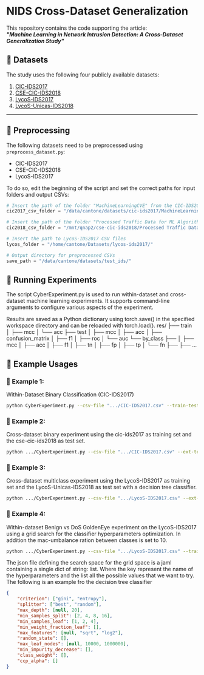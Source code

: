 # NIDS Cross-Dataset Generalization

This repository contains the code supporting the article:  
**_"Machine Learning in Network Intrusion Detection: A Cross-Dataset Generalization Study"_**

## 📂 Datasets

The study uses the following four publicly available datasets:

1. [CIC-IDS2017](https://www.unb.ca/cic/datasets/ids-2017.html)  
2. [CSE-CIC-IDS2018](https://www.unb.ca/cic/datasets/ids-2018.html)  
3. [LycoS-IDS2017](https://lycos-ids.univ-lemans.fr/)  
4. [LycoS-Unicas-IDS2018](https://github.com/MarcoCantone/LycoS-Unicas-IDS2018)  

---

## 🔧 Preprocessing

The following datasets need to be preprocessed using `preprocess_dataset.py`:
- CIC-IDS2017
- CSE-CIC-IDS2018
- LycoS-IDS2017

To do so, edit the beginning of the script and set the correct paths for input folders and output CSVs:

```python
# Insert the path of the folder "MachineLearningCVE" from the CIC-IDS2017 dataset
cic2017_csv_folder = "/data/cantone/datasets/cic-ids2017/MachineLearningCVE/"

# Insert the path of the folder "Processed Traffic Data for ML Algorithms" from the CSE-CIC-IDS2018 dataset
cic2018_csv_folder = "/mnt/qnap2/cse-cic-ids2018/Processed Traffic Data for ML Algorithms/"

# Insert the path to LycoS-IDS2017 CSV files
lycos_folder = "/home/cantone/Datasets/lycos-ids2017/"

# Output directory for preprocessed CSVs
save_path = "/data/cantone/datasets/test_ids/"
```


## 🚀 Running Experiments
The script CyberExperiment.py is used to run within-dataset and cross-dataset machine learning experiments.
It supports command-line arguments to configure various aspects of the experiment.

Results are saved as a Python dictionary using torch.save() in the specified workspace directory and can be reloaded with torch.load().
res/
├── train                      
│   ├── mcc
│   └── acc
├── test
│   ├── mcc
│   ├── acc
│   ├── confusion_matrix
│   ├── f1
│   ├── roc
│   └── auc
└── by_class
    ├── <attack1>
    │   ├── mcc
    │   ├── acc
    │   ├── f1
    │   ├── tn
    │   ├── fp
    │   ├── tp
    │   └── fn
    ├── <attack2>
    ├── ...


## 📌 Example Usages

### 🔹 Example 1:
Within-Dataset Binary Classification (CIC-IDS2017)
```bash
python CyberExperiment.py --csv-file ".../CIC-IDS2017.csv" --train-test-split 0.8 --classifier rf --workspace ".../exp1/"
```

### 🔹 Example 2:
Cross-dataset binary experiment using the cic-ids2017 as training set and the cse-cic-ids2018 as test set.

```bash
python .../CyberExperiment.py --csv-file ".../CIC-IDS2017.csv" --ext-test-set ".../CSE-CIC-IDS2018.csv" --classifier rf --workspace ".../exp2/"
```

### 🔹 Example 3:
Cross-dataset multiclass experiment using the LycoS-IDS2017 as training set and the LycoS-Unicas-IDS2018 as test set with a decision tree classifier.

```bash
python .../CyberExperiment.py --csv-file ".../LycoS-IDS2017.csv" --ext-test-set ".../LycoS-Unicas-IDS2018.csv" --classifier dt --training-mode multiclass --workspace ".../exp3/"
```

### 🔹 Example 4:
Within-dataset Benign vs DoS GoldenEye experiment on the LycoS-IDS2017 using a grid search for the classifier hyperparameters optimization. In addition the mac-umbalance ration between classes is set to 10.

```bash
python .../CyberExperiment.py --csv-file ".../LycoS-IDS2017.csv" --train-test-split 0.8 --training-mode binary --categorical-features "ip_prot" --classes "Benign" "DoS GoldenEye" --negative-label "Benign" --max-unbalance-ratio 10 --classifier dt --clf-params ".../dt_grid_search_space.json" --classifier dt --workspace ".../exp4/"
```

The json file defining the search space for the grid space is a jaml containing a single dict of string: list. Where the key represent the name of the hyperparameters and the list all the possible values that we want to try.
The following is an example fro the decision tree classifier

```json
{
    "criterion": ["gini", "entropy"],
    "splitter": ["best", "random"],
    "max_depth": [null, 20],
    "min_samples_split": [2, 4, 8, 16],
    "min_samples_leaf": [1, 2, 4],
    "min_weight_fraction_leaf": [],
    "max_features": [null, "sqrt", "log2"],
    "random_state": [],
    "max_leaf_nodes": [null, 10000, 1000000],
    "min_impurity_decrease": [],
    "class_weight": [],
    "ccp_alpha": []
}
```
